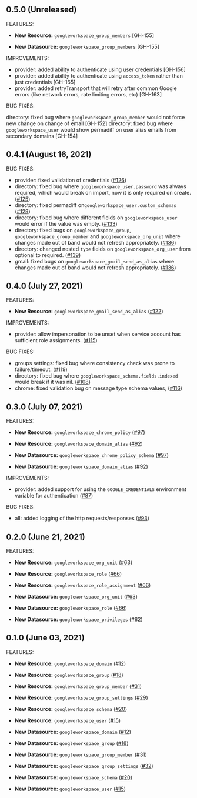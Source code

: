 ## 0.5.0 (Unreleased)

FEATURES:

* **New Resource:**   `googleworkspace_group_members` [GH-155]

* **New Datasource:** `googleworkspace_group_members` [GH-155]

IMPROVEMENTS:

* provider: added ability to authenticate using user credentials [GH-156]
* provider: added ability to authenticate using `access_token` rather than just credentials [GH-165]
* provider: added retryTransport that will retry after common Google errors (like network errors, rate limiting errors, etc) [GH-163]

BUG FIXES:

directory: fixed bug where `googleworkspace_group_member` would not force new change on change of email [GH-152]
directory: fixed bug where `googleworkspace_user` would show permadiff on user alias emails from secondary domains [GH-154]

## 0.4.1 (August 16, 2021)

BUG FIXES:

* provider: fixed validation of credentials ([#126](https://github.com/hashicorp/terraform-provider-googleworkspace/issues/126))
* directory: fixed bug where `googleworkspace_user.password` was always required, which would break on import, now it is only required on create. ([#125](https://github.com/hashicorp/terraform-provider-googleworkspace/issues/125))
* directory: fixed permadiff on`googleworkspace_user.custom_schemas` ([#129](https://github.com/hashicorp/terraform-provider-googleworkspace/issues/129))
* directory: fixed bug where different fields on `googleworkspace_user` would error if the value was empty. ([#133](https://github.com/hashicorp/terraform-provider-googleworkspace/issues/133))
* directory: fixed bugs on `googleworkspace_group`, `googleworkspace_group_member` and `googleworkspace_org_unit` where changes made out of band would not refresh appropriately. ([#136](https://github.com/hashicorp/terraform-provider-googleworkspace/issues/136))
* directory: changed nested `type` fields on `googleworkspace_org_user` from optional to required. ([#139](https://github.com/hashicorp/terraform-provider-googleworkspace/issues/139))
* gmail: fixed bugs on `googleworkspace_gmail_send_as_alias` where changes made out of band would not refresh appropriately. ([#136](https://github.com/hashicorp/terraform-provider-googleworkspace/issues/136))

## 0.4.0 (July 27, 2021)

FEATURES:

* **New Resource:** `googleworkspace_gmail_send_as_alias` ([#122](https://github.com/hashicorp/terraform-provider-googleworkspace/issues/122))

IMPROVEMENTS:

* provider: allow impersonation to be unset when service account has sufficient role assignments. ([#115](https://github.com/hashicorp/terraform-provider-googleworkspace/issues/115))

BUG FIXES:

* groups settings: fixed bug where consistency check was prone to failure/timeout. ([#119](https://github.com/hashicorp/terraform-provider-googleworkspace/issues/119))
* directory: fixed bug where `googleworkspace_schema.fields.indexed` would break if it was nil. ([#108](https://github.com/hashicorp/terraform-provider-googleworkspace/issues/108))
* chrome: fixed validation bug on message type schema values, ([#116](https://github.com/hashicorp/terraform-provider-googleworkspace/issues/116))

## 0.3.0 (July 07, 2021)

FEATURES:

* **New Resource:** `googleworkspace_chrome_policy` ([#97](https://github.com/hashicorp/terraform-provider-googleworkspace/issues/97))
* **New Resource:** `googleworkspace_domain_alias` ([#92](https://github.com/hashicorp/terraform-provider-googleworkspace/issues/92))

* **New Datasource:**   `googleworkspace_chrome_policy_schema` ([#97](https://github.com/hashicorp/terraform-provider-googleworkspace/issues/97))
* **New Datasource:**   `googleworkspace_domain_alias` ([#92](https://github.com/hashicorp/terraform-provider-googleworkspace/issues/92))

IMPROVEMENTS:

* provider: added support for using the `GOOGLE_CREDENTIALS` environment variable for authentication ([#87](https://github.com/hashicorp/terraform-provider-googleworkspace/issues/87))

BUG FIXES:

* all: added logging of the http requests/responses ([#93](https://github.com/hashicorp/terraform-provider-googleworkspace/issues/93))

## 0.2.0 (June 21, 2021)

FEATURES:

* **New Resource:** `googleworkspace_org_unit` ([#63](https://github.com/hashicorp/terraform-provider-googleworkspace/issues/63))
* **New Resource:** `googleworkspace_role` ([#66](https://github.com/hashicorp/terraform-provider-googleworkspace/issues/66))
* **New Resource:** `googleworkspace_role_assignment` ([#66](https://github.com/hashicorp/terraform-provider-googleworkspace/issues/66))

* **New Datasource:**   `googleworkspace_org_unit` ([#63](https://github.com/hashicorp/terraform-provider-googleworkspace/issues/63))
* **New Datasource:**   `googleworkspace_role` ([#66](https://github.com/hashicorp/terraform-provider-googleworkspace/issues/66))
* **New Datasource:**   `googleworkspace_privileges` ([#82](https://github.com/hashicorp/terraform-provider-googleworkspace/issues/82))

## 0.1.0 (June 03, 2021)

FEATURES:

* **New Resource:** `googleworkspace_domain` ([#12](https://github.com/hashicorp/terraform-provider-googleworkspace/issues/12))
* **New Resource:** `googleworkspace_group` ([#18](https://github.com/hashicorp/terraform-provider-googleworkspace/issues/18))
* **New Resource:** `googleworkspace_group_member` ([#31](https://github.com/hashicorp/terraform-provider-googleworkspace/issues/31))
* **New Resource:** `googleworkspace_group_settings` ([#29](https://github.com/hashicorp/terraform-provider-googleworkspace/issues/29))
* **New Resource:** `googleworkspace_schema` ([#20](https://github.com/hashicorp/terraform-provider-googleworkspace/issues/20))
* **New Resource:** `googleworkspace_user` ([#15](https://github.com/hashicorp/terraform-provider-googleworkspace/issues/15))

* **New Datasource:**   `googleworkspace_domain` ([#12](https://github.com/hashicorp/terraform-provider-googleworkspace/issues/12))
* **New Datasource:**   `googleworkspace_group` ([#18](https://github.com/hashicorp/terraform-provider-googleworkspace/issues/18))
* **New Datasource:**   `googleworkspace_group_member` ([#31](https://github.com/hashicorp/terraform-provider-googleworkspace/issues/31))
* **New Datasource:**   `googleworkspace_group_settings` ([#32](https://github.com/hashicorp/terraform-provider-googleworkspace/issues/32))
* **New Datasource:**   `googleworkspace_schema` ([#20](https://github.com/hashicorp/terraform-provider-googleworkspace/issues/20))
* **New Datasource:**   `googleworkspace_user` ([#15](https://github.com/hashicorp/terraform-provider-googleworkspace/issues/15))
